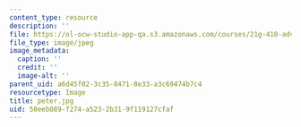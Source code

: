 ```yaml
---
content_type: resource
description: ''
file: https://ol-ocw-studio-app-qa.s3.amazonaws.com/courses/21g-410-advanced-german-professional-communication-spring-2017/50eeb089f274a5232b319f119127cfaf_peter.jpg
file_type: image/jpeg
image_metadata:
  caption: ''
  credit: ''
  image-alt: ''
parent_uid: a6d45f02-3c35-8471-8e33-a3c69474b7c4
resourcetype: Image
title: peter.jpg
uid: 50eeb089-f274-a523-2b31-9f119127cfaf
---
```


